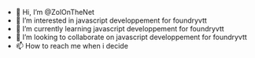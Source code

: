 - 👋 Hi, I’m @ZolOnTheNet
- 👀 I’m interested in javascript developpement for foundryvtt
- 🌱 I’m currently learning  javascript developpement for foundryvtt
- 💞️ I’m looking to collaborate on  javascript developpement for foundryvtt
- 📫 How to reach me when i decide

<!---
ZolOnTheNet/ZolOnTheNet is a ✨ special ✨ repository because its `README.md` (this file) appears on your GitHub profile.
You can click the Preview link to take a look at your changes.
--->
